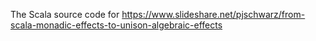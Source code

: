 The Scala source code for https://www.slideshare.net/pjschwarz/from-scala-monadic-effects-to-unison-algebraic-effects